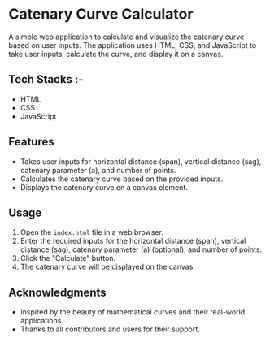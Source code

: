 # Catenary Curve Calculator

A simple web application to calculate and visualize the catenary curve based on user inputs. The application uses HTML, CSS, and JavaScript to take user inputs, calculate the curve, and display it on a canvas.
## Tech Stacks :-

- HTML
- CSS
- JavaScript

## Features

- Takes user inputs for horizontal distance (span), vertical distance (sag), catenary parameter (a), and number of points.
- Calculates the catenary curve based on the provided inputs.
- Displays the catenary curve on a canvas element.


## Usage

1. Open the `index.html` file in a web browser.
2. Enter the required inputs for the horizontal distance (span), vertical distance (sag), catenary parameter (a) (optional), and number of points.
3. Click the "Calculate" button.
4. The catenary curve will be displayed on the canvas.

## Acknowledgments

- Inspired by the beauty of mathematical curves and their real-world applications.
- Thanks to all contributors and users for their support.




